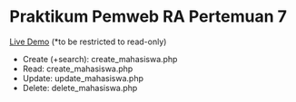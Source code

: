# Praktikum Pemweb RA Pertemuan 7

<a href="http://go.rayahmad.com/prak_pemweb/Pertemuan_7/read_mahasiswa.php" target="_blank">Live Demo</a> (*to be restricted to read-only)
- Create (+search): create_mahasiswa.php
- Read: create_mahasiswa.php
- Update: update_mahasiswa.php
- Delete: delete_mahasiswa.php
